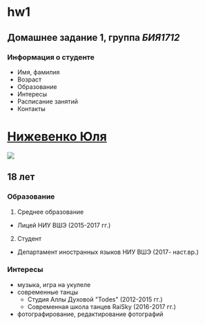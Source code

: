 # hw1
## Домашнее задание 1, группа *БИЯ1712*
### Информация о студенте
* Имя, фамилия
* Возраст
* Образование
* Интересы
* Расписание занятий
* Контакты
# [Нижевенко Юля](mailto:juliya-ju2011@yandex.ru)
![](https://pp.userapi.com/c621702/v621702489/5b603/kS7rA6aBkl0.jpg)
## 18 лет
### Образование
1. Среднее образование
* Лицей НИУ ВШЭ (2015-2017 гг.)
2. Студент
*  Департамент иностранных языков НИУ ВШЭ (2017- наст.вр.)
### Интересы
+ музыка, игра на укулеле
+ современные танцы
    * Студия Аллы Духовой "Todes" (2012-2015 гг.)
    * Современная школа танцев RaiSky (2016-2017 гг.)
+ фотографирование, редактирование фотографий    





